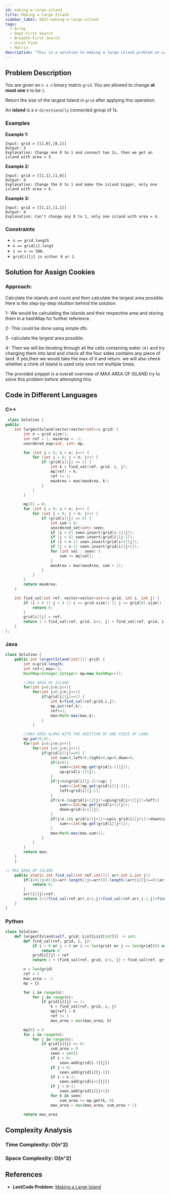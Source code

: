 ```yaml
---
id: making-a-large-island
title: Making a Large Island
sidebar_label: 0827-making-a-large-island
tags:
  - Array
  - Dept-First Search
  - Breadth-First Search
  - Union Find
  - Matrix
description: "This is a solution to making a large island problem on LeetCode."
---
```


## Problem Description

You are given an `n x n` binary matrix `grid`. You are allowed to change **at most one** `0` to be `1`.

Return the size of the largest Island in `grid` after applying this operation.

An **island** is a `4-directionally` connected group of 1s.

### Examples

**Example 1:**

```
Input: grid = [[1,0],[0,1]]
Output: 3
Explanation: Change one 0 to 1 and connect two 1s, then we get an island with area = 3.
```

**Example 2:**

```
Input: grid = [[1,1],[1,0]]
Output: 4
Explanation: Change the 0 to 1 and make the island bigger, only one island with area = 4.
```

**Example 3:**

```
Input: grid = [[1,1],[1,1]]
Output: 4
Explanation: Can't change any 0 to 1, only one island with area = 4.
```

### Constraints

- `n == grid.length`
- `n == grid[i].lengt`
- `1 <= n <= 500.`
- `grid[i][j] is either 0 or 1.`


## Solution for Assign Cookies

### Approach:

Calculate the islands and count and then calculate the largest area possible.
Here is the step-by-step intuition behind the solution:

1- We would be calculating the islands and their respective area and storing them in a hashMap for further reference.

2- This could be done using simple dfs.

3- calculate the largest area possible.

4- Then we will be iterating through all the cells containing water `(0)` and try changing them into land and check all the four sides contains any piece of land. if yes,then we would take the max of it and return. we will also check whether a chink of island is used only once not multiple times.

The provided snippet is a overall overview of MAX AREA OF ISLAND try to solve this problem before attempting this.



## Code in Different Languages

### C++

```cpp
 class Solution {
public:
    int largestIsland(vector<vector<int>>& grid) {
        int n = grid.size();
        int ref = 2, maxArea = -1;
        unordered_map<int, int> mp;

        for (int i = 0; i < n; i++) {
            for (int j = 0; j < n; j++) {
                if (grid[i][j] == 1) {
                    int k = find_val(ref, grid, i, j);
                    mp[ref] = k;
                    ref += 1;
                    maxArea = max(maxArea, k);
                }
            }
        }

        mp[0] = 0;
        for (int i = 0; i < n; i++) {
            for (int j = 0; j < n; j++) {
                if (grid[i][j] == 0) {
                    int sum = 0;
                    unordered_set<int> seen;
                    if (i > 0) seen.insert(grid[i-1][j]);
                    if (j > 0) seen.insert(grid[i][j-1]);
                    if (i < n-1) seen.insert(grid[i+1][j]);
                    if (j < n-1) seen.insert(grid[i][j+1]);
                    for (int val : seen) {
                        sum += mp[val];
                    }
                    maxArea = max(maxArea, sum + 1);
                }
            }
        }
        return maxArea;
    }

    int find_val(int ref, vector<vector<int>>& grid, int i, int j) {
        if (i < 0 || j < 0 || i >= grid.size() || j >= grid[0].size() || grid[i][j] == 0 || grid[i][j] == ref) {
            return 0;
        }
        grid[i][j] = ref;
        return 1 + find_val(ref, grid, i+1, j) + find_val(ref, grid, i-1, j) + find_val(ref, grid, i, j+1) + find_val(ref, grid, i, j-1);
    }
};

```
### Java

```java
class Solution {
    public int largestIsland(int[][] grid) {
        int n=grid.length;
        int ref=2,max=-1;
        HashMap<Integer,Integer> mp=new HashMap<>();

        //MAX AREA OF ISLAND
        for(int i=0;i<n;i++){
            for(int j=0;j<n;j++){
                if(grid[i][j]==1) {
                    int k=find_val(ref,grid,i,j);
                    mp.put(ref,k);
                    ref+=1;
                    max=Math.max(max,k);
                }
            }

        //MAX AREA ALONG WITH THE ADDITION OF ONE PIECE OF LAND.
        mp.put(0,0);
        for(int i=0;i<n;i++){
            for(int j=0;j<n;j++){
                if(grid[i][j]==0) {
                    int sum=0,left=0,right=0,up=0,down=0;
                    if(i>0){
                        sum+=(int)mp.get(grid[i-1][j]);
                        up=grid[i-1][j];
                    }
                    if(j>0&&grid[i][j-1]!=up) {
                        sum+=(int)mp.get(grid[i][j-1]);
                        left=grid[i][j-1];
                    }
                    if(i<n-1&&grid[i+1][j]!=up&&grid[i+1][j]!=left){
                        sum+=(int)mp.get(grid[i+1][j]);
                        down=grid[i+1][j];
                    }
                    if(j<n-1&& grid[i][j+1]!=up&& grid[i][j+1]!=down&&grid[i][j+1]!=left){
                        sum+=(int)mp.get(grid[i][j+1]);
                    }
                    max=Math.max(max,sum+1);
                }
            }
        }
        return max;
    }
    }

// MAX AREA OF ISLAND
    public static int find_val(int ref,int[][] arr,int i,int j){
        if(i<0||j<0||i>=arr.length||j>=arr[0].length||arr[i][j]==0||arr[i][j]==ref){
            return 0;
        }
        arr[i][j]=ref;
        return 1+((find_val(ref,arr,i+1,j)+find_val(ref,arr,i-1,j)+find_val(ref,arr,i,j+1)+find_val(ref,arr,i,j-1)));
    }
}

```

### Python

```python
class Solution:
    def largestIsland(self, grid: List[List[int]]) -> int:
        def find_val(ref, grid, i, j):
            if i < 0 or j < 0 or i >= len(grid) or j >= len(grid[0]) or grid[i][j] == 0 or grid[i][j] == ref:
                return 0
            grid[i][j] = ref
            return 1 + (find_val(ref, grid, i+1, j) + find_val(ref, grid, i-1, j) + find_val(ref, grid, i, j+1) + find_val(ref, grid, i, j-1))

        n = len(grid)
        ref = 2
        max_area = -1
        mp = {}

        for i in range(n):
            for j in range(n):
                if grid[i][j] == 1:
                    k = find_val(ref, grid, i, j)
                    mp[ref] = k
                    ref += 1
                    max_area = max(max_area, k)

        mp[0] = 0
        for i in range(n):
            for j in range(n):
                if grid[i][j] == 0:
                    sum_area = 0
                    seen = set()
                    if i > 0:
                        seen.add(grid[i-1][j])
                    if j > 0:
                        seen.add(grid[i][j-1])
                    if i < n-1:
                        seen.add(grid[i+1][j])
                    if j < n-1:
                        seen.add(grid[i][j+1])
                    for k in seen:
                        sum_area += mp.get(k, 0)
                    max_area = max(max_area, sum_area + 1)

        return max_area

```

## Complexity Analysis

### Time Complexity: O(n^2)

### Space Complexity: O(n^2)

## References

- **LeetCode Problem**: [ Making a Large Island](https://leetcode.com/problems/making-a-large-island/)

